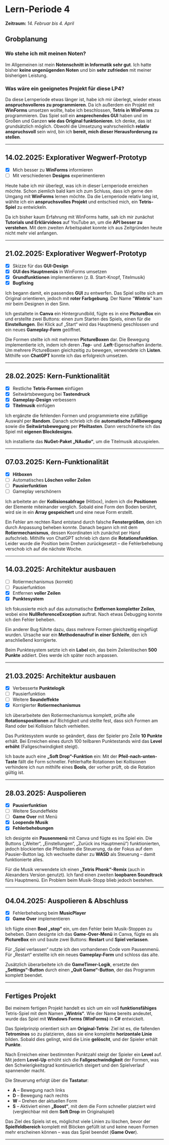 
# Lern-Periode 4

**Zeitraum:** *14. Februar bis 4. April*

## Grobplanung

### Wo stehe ich mit meinen Noten?
Im Allgemeinen ist mein **Notenschnitt in Informatik sehr gut**. Ich hatte bisher **keine ungenügenden Noten** und bin **sehr zufrieden** mit meiner bisherigen Leistung.

### Was wäre ein geeignetes Projekt für diese LP4?
Da diese Lernperiode etwas länger ist, habe ich mir überlegt, wieder etwas **anspruchsvolleres zu programmieren**. Da ich außerdem ein Projekt mit **WinForms** umsetzen wollte, habe ich beschlossen, **Tetris in WinForms** zu programmieren. Das Spiel soll ein **ansprechendes GUI** haben und im Großen und Ganzen **wie das Original funktionieren**. Ich denke, das ist grundsätzlich möglich. Obwohl die Umsetzung wahrscheinlich **relativ anspruchsvoll** sein wird, bin ich **bereit, mich dieser Herausforderung zu stellen**.

---

## 14.02.2025: Explorativer Wegwerf-Prototyp

- [x] Mich besser zu **WinForms** informieren
- [ ] Mit verschiedenen **Designs** experimentieren

Heute habe ich mir überlegt, was ich in dieser Lernperiode erreichen möchte. Schon ziemlich bald kam ich zum Schluss, dass ich gerne den Umgang mit **WinForms** lernen möchte. Da die Lernperiode relativ lang ist, wählte ich ein **anspruchsvolles Projekt** und entschied mich, ein **Tetris-Spiel** zu entwickeln.

Da ich bisher kaum Erfahrung mit WinForms hatte, sah ich mir zunächst **Tutorials und Erklärvideos** auf YouTube an, um die **API besser zu verstehen**. Mit dem zweiten Arbeitspaket konnte ich aus Zeitgründen heute nicht mehr viel anfangen.

---

## 21.02.2025: Explorativer Wegwerf-Prototyp

- [x] Skizze für das **GUI-Design**
- [x] **GUI des Hauptmenüs** in WinForms umsetzen
- [x] **Grundfunktionen** implementieren (z. B. Start-Knopf, Titelmusik)
- [x] **Bugfixing**

Ich begann damit, ein passendes **GUI** zu entwerfen. Das Spiel sollte sich am Original orientieren, jedoch mit **roter Farbgebung**. Der Name "**Wintris**" kam mir beim Designen in den Sinn.

Ich gestaltete in **Canva** ein Hintergrundbild, fügte es in eine **PictureBox** ein und erstellte zwei Buttons: einen zum Starten des Spiels, einen für die **Einstellungen**. Bei Klick auf „Start“ wird das Hauptmenü geschlossen und ein neues **Gameplay-Form** geöffnet.

Die Formen stellte ich mit mehreren **PictureBoxen** dar. Die Bewegung implementierte ich, indem ich deren **.Top**- und **.Left**-Eigenschaften änderte. Um mehrere PictureBoxen gleichzeitig zu bewegen, verwendete ich **Listen**. Mithilfe von **ChatGPT** konnte ich das erfolgreich umsetzen.

---

## 28.02.2025: Kern-Funktionalität

- [x] Restliche **Tetris-Formen** einfügen
- [x] Seitwärtsbewegung bei **Tastendruck**
- [x] **Gameplay-Design** verbessern
- [x] **Titelmusik** einfügen

Ich ergänzte die fehlenden Formen und programmierte eine zufällige Auswahl per **Random**. Danach schrieb ich die **automatische Fallbewegung** sowie die **Seitwärtsbewegung** per **Pfeiltasten**. Dann verschönerte ich das Spiel mit **eigenen Blockdesigns**.

Ich installierte das **NuGet-Paket „NAudio“**, um die Titelmusik abzuspielen.

---

## 07.03.2025: Kern-Funktionalität

- [x] **Hitboxen**
- [ ] Automatisches **Löschen voller Zeilen**
- [ ] **Pausierfunktion**
- [ ] Gameplay verschönern

Ich arbeitete an der **Kollisionsabfrage** (Hitbox), indem ich die **Positionen** der Elemente miteinander verglich. Sobald eine Form den Boden berührt, wird sie in ein **Array gespeichert** und eine neue Form erstellt.

Ein Fehler am rechten Rand entstand durch falsche **Fenstergrößen**, den ich durch Anpassung beheben konnte. Danach begann ich mit dem **Rotiermechanismus**, dessen Koordinaten ich zunächst per Hand aufschrieb. Mithilfe von ChatGPT schrieb ich dann die **Rotationsfunktion**. Leider wurde die Position beim Drehen zurückgesetzt – die Fehlerbehebung verschob ich auf die nächste Woche.

---

## 14.03.2025: Architektur ausbauen

- [ ] Rotiermechanismus (korrekt)
- [ ] Pausierfunktion
- [x] Entfernen **voller Zeilen**
- [x] **Punktesystem**

Ich fokussierte mich auf das automatische **Entfernen kompletter Zeilen**, wobei eine **NullReferenceException** auftrat. Nach etwas Debugging konnte ich den Fehler beheben.

Ein anderer Bug führte dazu, dass mehrere Formen gleichzeitig eingefügt wurden. Ursache war ein **Methodenaufruf in einer Schleife**, den ich anschließend korrigierte.

Beim Punktesystem setzte ich ein **Label** ein, das beim Zeilenlöschen **500 Punkte** addiert. Dies werde ich später noch anpassen.

---

## 21.03.2025: Architektur ausbauen

- [x] Verbesserte **Punktelogik**
- [ ] Pausierfunktion
- [ ] Weitere **Soundeffekte**
- [x] Korrigierter **Rotiermechanismus**

Ich überarbeitete den Rotiermechanismus komplett, prüfte alle **Rotationspositionen** auf Richtigkeit und stellte fest, dass sich Formen am Rand oder bei Kollision falsch verhielten.

Das Punktesystem wurde so geändert, dass der Spieler pro Zeile **10 Punkte** erhält. Bei Erreichen eines durch 100 teilbaren Punktestands wird das **Level erhöht** (Fallgeschwindigkeit steigt). 

Ich baute auch eine **„Soft Drop“-Funktion** ein: Mit der **Pfeil-nach-unten-Taste** fällt die Form schneller. Fehlerhafte Rotationen bei Kollisionen verhindere ich nun mithilfe eines **Bools**, der vorher prüft, ob die Rotation gültig ist.

---

## 28.03.2025: Auspolieren

- [x] **Pausierfunktion**
- [ ] Weitere Soundeffekte
- [ ] **Game Over** mit Menü
- [x] **Loopende Musik**
- [x] **Fehlerbehebungen**

Ich designte ein **Pausenmenü** mit Canva und fügte es ins Spiel ein. Die Buttons („Weiter“, „Einstellungen“, „Zurück ins Hauptmenü“) funktionierten, jedoch blockierten die Pfeiltasten die Steuerung, da der Fokus auf dem Pausier-Button lag. Ich wechselte daher zu **WASD** als Steuerung – damit funktionierte alles.

Für die Musik verwendete ich einen **„Tetris Phonk“-Remix** (auch in Alexanders Version genutzt). Ich fand einen zweiten **loopbaren Soundtrack** fürs Hauptmenü. Ein Problem beim Musik-Stopp blieb jedoch bestehen.

---

## 04.04.2025: Auspolieren & Abschluss

- [x] Fehlerbehebung beim **MusicPlayer**
- [x] **Game Over** implementieren

Ich fügte einen **Bool „stop“** ein, um den Fehler beim Musik-Stoppen zu beheben. Dann designte ich das **Game-Over-Menü** in Canva, fügte es als **PictureBox** ein und baute zwei Buttons: **Restart** und **Spiel verlassen**.

Für „Spiel verlassen“ nutzte ich den vorhandenen Code vom Pausenmenü. Für „Restart“ erstellte ich ein neues **Gameplay-Form** und schloss das alte. 

Zusätzlich überarbeitete ich die **GameTimer-Logik**, ersetzte den **„Settings“-Button** durch einen **„Quit Game“-Button**, der das Programm komplett beendet.

---

## Fertiges Projekt

Bei meinem fertigen Projekt handelt es sich um ein voll **funktionsfähiges** Tetris-Spiel mit dem Namen **„Wintris“**. Wie der Name bereits andeutet, wurde das Spiel mit **Windows Forms (WinForms)** in **C#** entwickelt.

Das Spielprinzip orientiert sich am **Original-Tetris**: Ziel ist es, die fallenden **Tetrominos** so zu platzieren, dass sie eine komplette **horizontale Linie** bilden. Sobald dies gelingt, wird die Linie **gelöscht**, und der Spieler erhält **Punkte**.

Nach Erreichen einer bestimmten Punktzahl steigt der Spieler ein **Level** auf. Mit jedem **Level-Up** erhöht sich die **Fallgeschwindigkeit** der Formen, was den Schwierigkeitsgrad kontinuierlich steigert und den Spielverlauf spannender macht.

Die Steuerung erfolgt über die **Tastatur**:
- **A** – Bewegung nach links  
- **D** – Bewegung nach rechts  
- **W** – Drehen der aktuellen Form  
- **S** – Aktiviert einen **„Boost“**, mit dem die Form schneller platziert wird (vergleichbar mit dem **Soft Drop** im Originalspiel)

Das Ziel des Spiels ist es, möglichst viele Linien zu löschen, bevor der **Spielfeldbereich** komplett mit Blöcken gefüllt ist und keine neuen Formen mehr erscheinen können – was das Spiel beendet (**Game Over**).

---

